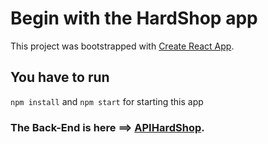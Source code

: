 # Begin with the HardShop app

This project was bootstrapped with [Create React App](https://github.com/facebook/create-react-app).

## You have to run

`npm install` and `npm start` for starting this app

### The Back-End is here ==> [APIHardShop](https://github.com/FrekiManagarm/APIHardShop).
